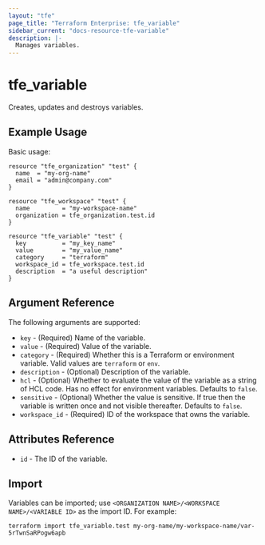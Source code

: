 ```yaml
---
layout: "tfe"
page_title: "Terraform Enterprise: tfe_variable"
sidebar_current: "docs-resource-tfe-variable"
description: |-
  Manages variables.
---
```


# tfe_variable

Creates, updates and destroys variables.

## Example Usage

Basic usage:

```hcl
resource "tfe_organization" "test" {
  name  = "my-org-name"
  email = "admin@company.com"
}

resource "tfe_workspace" "test" {
  name         = "my-workspace-name"
  organization = tfe_organization.test.id
}

resource "tfe_variable" "test" {
  key          = "my_key_name"
  value        = "my_value_name"
  category     = "terraform"
  workspace_id = tfe_workspace.test.id
  description  = "a useful description"
}
```

## Argument Reference

The following arguments are supported:

* `key` - (Required) Name of the variable.
* `value` - (Required) Value of the variable.
* `category` - (Required) Whether this is a Terraform or environment variable.
  Valid values are `terraform` or `env`.
* `description` - (Optional) Description of the variable.
* `hcl` - (Optional) Whether to evaluate the value of the variable as a string
  of HCL code. Has no effect for environment variables. Defaults to `false`.
* `sensitive` - (Optional) Whether the value is sensitive. If true then the
  variable is written once and not visible thereafter. Defaults to `false`.
* `workspace_id` - (Required) ID of the workspace that owns the variable.

## Attributes Reference

* `id` - The ID of the variable.

## Import

Variables can be imported; use
`<ORGANIZATION NAME>/<WORKSPACE NAME>/<VARIABLE ID>` as the import ID. For
example:

```shell
terraform import tfe_variable.test my-org-name/my-workspace-name/var-5rTwnSaRPogw6apb
```
